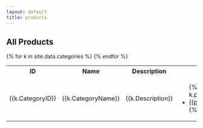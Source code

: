 ```yaml
---
layout: default
title: products
---
```

## All Products

<table>
	<tr>
		<th>ID</th>
		<th>Name</th>
		<th>Description</th>
		<th>Products</th>
	</tr>
	{% for k in site.data.categories %}
	<tr>
		<td>{{k.CategoryID}}</td>
		<td>{{k.CategoryName}}</td>
		<td>{{k.Description}}</td>
		<td>
			<ul>
			{% for p in k.products %}
				<li><a href="/products/{{p.ProductID}}.html">{{p.ProductName}}</a></li>
			{% endfor %}
			</ul>
		</td>
	</tr>
	{% endfor %}
</table>
